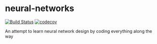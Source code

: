 # neural-networks

[![Build Status](https://travis-ci.org/rusith/neural-networks.svg?branch=master)](https://travis-ci.org/rusith/neural-networks)
[![codecov](https://codecov.io/gh/rusith/neural-networks/branch/master/graph/badge.svg)](https://codecov.io/gh/rusith/neural-networks)

An attempt to learn neural network design by coding everything along the way
